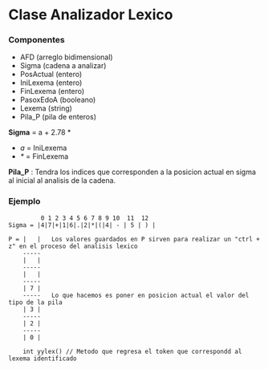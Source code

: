 # Clase Analizador Lexico
### Componentes
* AFD        (arreglo bidimensional)
* Sigma      (cadena a analizar)
* PosActual  (entero)
* IniLexema  (entero)
* FinLexema  (entero)
* PasoxEdoA  (booleano)
* Lexema     (string)
* Pila_P     (pila de enteros)

__Sigma__ = a + 2.78 *

* _a_ = IniLexema
* _*_ = FinLexema

__Pila_P__ : Tendra los indices que corresponden a la posicion actual en sigma al inicial al analisis de la cadena.

### Ejemplo

			 0 1 2 3 4 5 6 7 8 9 10  11  12
	Sigma = |4|7|+|1|6|.|2|*|(|4| - | 5 | ) |

	P = |	|	Los valores guardados en P sirven para realizar un "ctrl + z" en el proceso del analisis lexico
		-----	
		|	|	
		-----	
		|	|	
		-----	
		| 7 |	
		-----	Lo que hacemos es poner en posicion actual el valor del tipo de la pila 
		| 3 |
		-----
		| 2 |
		-----
		| 0 |

		int yylex() // Metodo que regresa el token que correspondd al lexema identificado